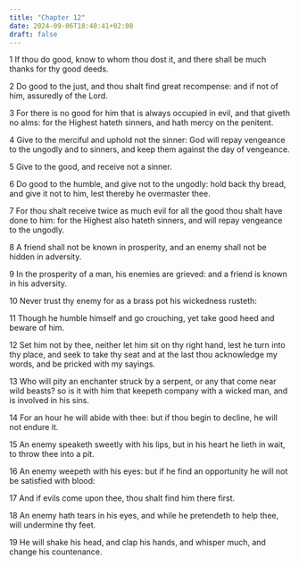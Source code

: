 ```yaml
---
title: "Chapter 12"
date: 2024-09-06T18:40:41+02:00
draft: false
---
```




1 If thou do good, know to whom thou dost it, and there shall be much thanks for thy good deeds.

2 Do good to the just, and thou shalt find great recompense: and if not of him, assuredly of the Lord.

3 For there is no good for him that is always occupied in evil, and that giveth no alms: for the Highest hateth sinners, and hath mercy on the penitent.

4 Give to the merciful and uphold not the sinner: God will repay vengeance to the ungodly and to sinners, and keep them against the day of vengeance.

5 Give to the good, and receive not a sinner.

6 Do good to the humble, and give not to the ungodly: hold back thy bread, and give it not to him, lest thereby he overmaster thee.

7 For thou shalt receive twice as much evil for all the good thou shalt have done to him: for the Highest also hateth sinners, and will repay vengeance to the ungodly.

8 A friend shall not be known in prosperity, and an enemy shall not be hidden in adversity.

9 In the prosperity of a man, his enemies are grieved: and a friend is known in his adversity.

10 Never trust thy enemy for as a brass pot his wickedness rusteth:

11 Though he humble himself and go crouching, yet take good heed and beware of him.

12 Set him not by thee, neither let him sit on thy right hand, lest he turn into thy place, and seek to take thy seat and at the last thou acknowledge my words, and be pricked with my sayings.

13 Who will pity an enchanter struck by a serpent, or any that come near wild beasts? so is it with him that keepeth company with a wicked man, and is involved in his sins.

14 For an hour he will abide with thee: but if thou begin to decline, he will not endure it.

15 An enemy speaketh sweetly with his lips, but in his heart he lieth in wait, to throw thee into a pit.

16 An enemy weepeth with his eyes: but if he find an opportunity he will not be satisfied with blood:

17 And if evils come upon thee, thou shalt find him there first.

18 An enemy hath tears in his eyes, and while he pretendeth to help thee, will undermine thy feet.

19 He will shake his head, and clap his hands, and whisper much, and change his countenance.

